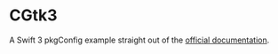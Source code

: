 # CGtk3

A Swift 3 pkgConfig example straight out of the [official documentation](https://github.com/apple/swift-package-manager/blob/master/Documentation/PackageDescriptionV3.md#pkgconfig).
